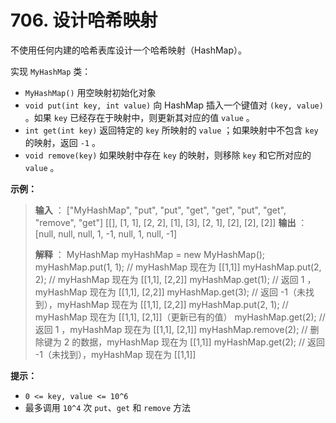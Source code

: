 # 706. 设计哈希映射

不使用任何内建的哈希表库设计一个哈希映射（HashMap）。

实现 `MyHashMap` 类：

* `MyHashMap()` 用空映射初始化对象
* `void put(int key, int value)` 向 HashMap 插入一个键值对 `(key, value)` 。如果 `key`
  已经存在于映射中，则更新其对应的值 `value` 。
* `int get(int key)` 返回特定的 `key` 所映射的 `value` ；如果映射中不包含 `key` 的映射，返回 `-1` 。
* `void remove(key)` 如果映射中存在 `key` 的映射，则移除 `key` 和它所对应的 `value` 。

**示例：**

> **输入** ：
> \["MyHashMap", "put", "put", "get", "get", "put", "get", "remove", "get"]
> \[\[], \[1, 1], \[2, 2], \[1], \[3], \[2, 1], \[2], \[2], \[2]]
> **输出** ：
> \[null, null, null, 1, \-1, null, 1, null, \-1]
>
> **解释** ：
> MyHashMap myHashMap = new MyHashMap\(\);
> myHashMap\.put\(1, 1\); // myHashMap 现在为 \[\[1,1]]
> myHashMap\.put\(2, 2\); // myHashMap 现在为 \[\[1,1], \[2,2]]
> myHashMap\.get\(1\); // 返回 1 ，myHashMap 现在为 \[\[1,1], \[2,2]]
> myHashMap\.get\(3\); // 返回 \-1（未找到），myHashMap 现在为 \[\[1,1], \[2,2]]
> myHashMap\.put\(2, 1\); // myHashMap 现在为 \[\[1,1], \[2,1]]（更新已有的值）
> myHashMap\.get\(2\); // 返回 1 ，myHashMap 现在为 \[\[1,1], \[2,1]]
> myHashMap\.remove\(2\); // 删除键为 2 的数据，myHashMap 现在为 \[\[1,1]]
> myHashMap\.get\(2\); // 返回 \-1（未找到），myHashMap 现在为 \[\[1,1]]
>

**提示：**

* `0 <= key, value <= 10^6`
* 最多调用 `10^4` 次 `put`、`get` 和 `remove` 方法